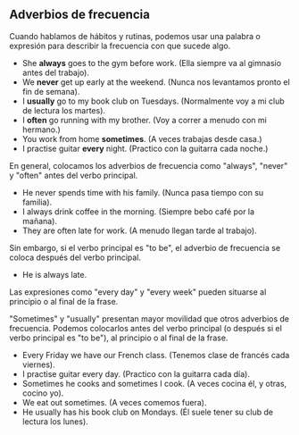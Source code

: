 ## Adverbios de frecuencia

Cuando hablamos de hábitos y rutinas, podemos usar una palabra o expresión para describir la frecuencia con que sucede algo. 

- She **always** goes to the gym before work. (Ella siempre va al gimnasio antes del trabajo).
- We **never** get up early at the weekend. (Nunca nos levantamos pronto el fin de semana).
- I **usually** go to my book club on Tuesdays. (Normalmente voy a mi club de lectura los martes).
- I **often** go running with my brother. (Voy a correr a menudo con mi hermano.)
- You work from home **sometimes**. (A veces trabajas desde casa.)
- I practise guitar **every** night. (Practico con la guitarra cada noche.)

En general, colocamos los adverbios de frecuencia como "always", "never" y "often" antes del verbo principal.

- He never spends time with his family. (Nunca pasa tiempo con su familia).
- I always drink coffee in the morning. (Siempre bebo café por la mañana).
- They are often late for work. (A menudo llegan tarde al trabajo).

Sin embargo, si el verbo principal es "to be", el adverbio de frecuencia se coloca después del verbo principal.

- He is always late.

Las expresiones como "every day" y "every week" pueden situarse al principio o al final de la frase.

"Sometimes" y "usually" presentan mayor movilidad que otros adverbios de frecuencia. Podemos colocarlos antes del verbo principal (o después si el verbo principal es "to be"), al principio o al final de la frase.

- Every Friday we have our French class. (Tenemos clase de francés cada viernes).
- I practise guitar every day. (Practico con la guitarra cada día).
- Sometimes he cooks and sometimes I cook. (A veces cocina él, y otras, cocino yo).
- We eat out sometimes. (A veces comemos fuera).
- He usually has his book club on Mondays. (Él suele tener su club de lectura los lunes).